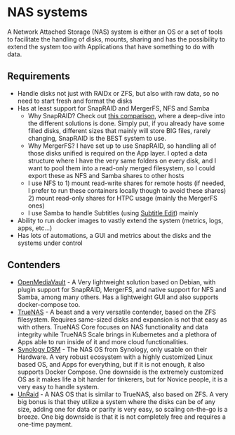 # NAS systems

A Network Attached Storage (NAS) system is either an OS or a set of tools to facilitate the handling of disks, mounts, sharing and has the possibility to extend the system too with Applications that have something to do with data.

## Requirements

- Handle disks not just with RAIDx or ZFS, but also with raw data, so no need to start fresh and format the disks
- Has at least support for SnapRAID and MergerFS, NFS and Samba
  - Why SnapRAID? Check out [this comparison](https://www.snapraid.it/compare), where a deep-dive into the different solutions is done. Simply put, if you already have some filled disks, different sizes that mainly will store BIG files, rarely changing, SnapRAID is the BEST system to use.
  - Why MergerFS? I have set up to use SnapRAID, so handling all of those disks unified is required on the App layer. I opted a data structure where I have the very same folders on every disk, and I want to pool them into a read-only merged filesystem, so I could export these as NFS and Samba shares to other hosts
  - I use NFS to 1) mount read-write shares for remote hosts (if needed, I prefer to run these containers locally though to avoid these shares) 2) mount read-only shares for HTPC usage (mainly the MergerFS ones)
  - I use Samba to handle Subtitles (using [Subtitle Edit](https://www.nikse.dk/subtitleedit)) mainly
- Ability to run docker images to vastly extend the system (metrics, logs, apps, etc...)
- Has lots of automations, a GUI and metrics about the disks and the systems under control

## Contenders

- [OpenMediaVault](https://www.openmediavault.org/) - A Very lightweight solution based on Debian, with plugin support for SnapRAID, MergerFS, and native support for NFS and Samba, among many others. Has a lightweight GUI and also supports docker-compose too.
- [TrueNAS](https://www.truenas.com/) - A beast and a very versatile contender, based on the ZFS filesystem. Requires same-sized disks and expansion is not that easy as with others. TrueNAS Core focuses on NAS functionality and data integrity while TrueNAS Scale brings in Kubernetes and a plethora of Apps able to run inside of it and more cloud functionalities.
- [Synology DSM](https://www.synology.com/en-us/dsm/) - The NAS OS from Synology, only usable on their Hardware. A very robust ecosystem with a highly customized Linux based OS, and Apps for everything, but if it is not enough, it also supports Docker Compose. One downside is the extremely customized OS as it makes life a bit harder for tinkerers, but for Novice people, it is a very easy to handle system.
- [UnRaid](https://unraid.net/) - A NAS OS that is similar to TrueNAS, also based on ZFS. A very big bonus is that they utilize a system where the disks can be of any size, adding one for data or parity is very easy, so scaling on-the-go is a breeze. One big downside is that it is not completely free and requires a one-time payment.
